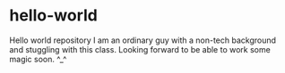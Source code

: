 # hello-world
Hello world repository
I am an ordinary guy with a non-tech background and stuggling with this class. Looking forward to be able to work some magic soon. ^_^
